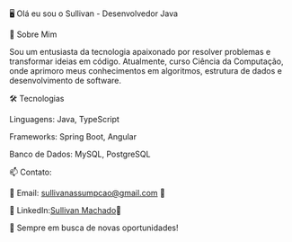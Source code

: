 🖥️ Olá eu sou o Sullivan - Desenvolvedor Java

🚀 Sobre Mim

Sou um entusiasta da tecnologia apaixonado por resolver problemas e transformar ideias em código. Atualmente, curso Ciência da Computação, onde aprimoro meus conhecimentos em algoritmos, estrutura de dados e desenvolvimento de software.

🛠️ Tecnologias

Linguagens: Java, TypeScript

Frameworks: Spring Boot, Angular

Banco de Dados: MySQL, PostgreSQL

📫 Contato:

📧 Email: sullivanassumpcao@gmail.com 💼 

📧 LinkedIn:[Sullivan Machado](www.linkedin.com/in/sullivan-machado)📂 

🚀 Sempre em busca de novas oportunidades!

